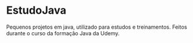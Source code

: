 # EstudoJava
Pequenos projetos em java, utilizado para estudos e treinamentos.
Feitos durante o curso da formação Java da Udemy.
